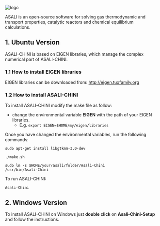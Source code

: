 ![logo](https://github.com/srebughini/ASALI-CHINI/blob/master/Ubuntu/images/Logo.png)

ASALI is an open-source software for solving gas thermodynamic and transport properties, catalytic reactors and chemical equilibrium calculations.

## 1. Ubuntu Version
ASALI-CHINI is based on EIGEN libraries, which manage the complex numerical part of ASALI-CHINI.

### 1.1 How to install EIGEN libraries
EIGEN libraries can be downloaded from: http://eigen.tuxfamily.org

### 1.2 How to install ASALI-CHINI
To install ASALI-CHINI modify the make file as follow:
* change the environmental variable **EIGEN** with the path of your EIGEN libraries.
  * E.g. <code>export EIGEN=$HOME/my/eigen/libraries</code>

Once you have changed the environmental variables, run the following commands:

<code>sudo apt-get install libgtkmm-3.0-dev</code>

<code>./make.sh</code>

<code>sudo ln -s $HOME/your/asali/folder/Asali-Chini /usr/bin/Asali-Chini</code>

To run ASALI-CHINI:

<code>Asali-Chini</code>

## 2. Windows Version
To install ASALI-CHINI on Windows just **double click** on **Asali-Chini-Setup** and follow the instructions.
